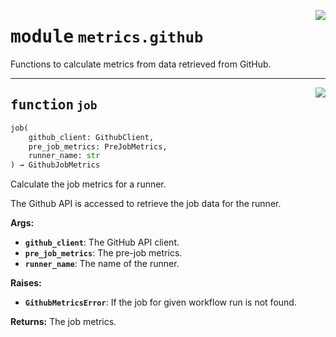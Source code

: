 <!-- markdownlint-disable -->

<a href="../src/github_runner_manager/metrics/github.py#L0"><img align="right" style="float:right;" src="https://img.shields.io/badge/-source-cccccc?style=flat-square"></a>

# <kbd>module</kbd> `metrics.github`
Functions to calculate metrics from data retrieved from GitHub. 


---

<a href="../src/github_runner_manager/metrics/github.py#L16"><img align="right" style="float:right;" src="https://img.shields.io/badge/-source-cccccc?style=flat-square"></a>

## <kbd>function</kbd> `job`

```python
job(
    github_client: GithubClient,
    pre_job_metrics: PreJobMetrics,
    runner_name: str
) → GithubJobMetrics
```

Calculate the job metrics for a runner. 

The Github API is accessed to retrieve the job data for the runner. 



**Args:**
 
 - <b>`github_client`</b>:  The GitHub API client. 
 - <b>`pre_job_metrics`</b>:  The pre-job metrics. 
 - <b>`runner_name`</b>:  The name of the runner. 



**Raises:**
 
 - <b>`GithubMetricsError`</b>:  If the job for given workflow run is not found. 



**Returns:**
 The job metrics. 


